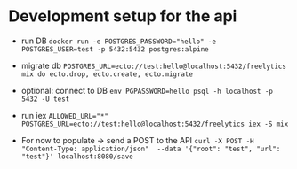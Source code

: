 # Development setup for the api
- run DB `docker run -e POSTGRES_PASSWORD="hello" -e POSTGRES_USER=test -p 5432:5432 postgres:alpine`

- migrate db `POSTGRES_URL=ecto://test:hello@localhost:5432/freelytics mix do ecto.drop, ecto.create, ecto.migrate`

- optional: connect to DB `env PGPASSWORD=hello psql -h localhost -p 5432 -U test`

- run iex `ALLOWED_URL="*" POSTGRES_URL=ecto://test:hello@localhost:5432/freelytics iex -S mix`


- For now to populate -> send a POST to the API `curl -X POST -H "Content-Type: application/json"  --data '{"root": "test", "url": "test"}' localhost:8080/save`
